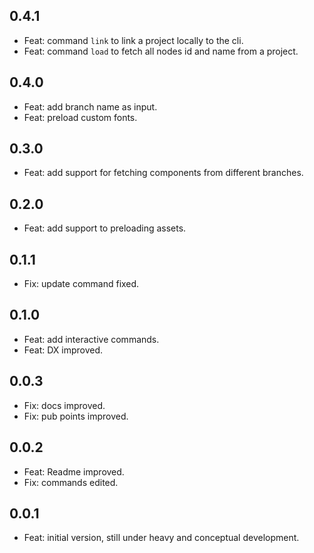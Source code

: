 ## 0.4.1

* Feat: command `link` to link a project locally to the cli.
* Feat: command `load` to fetch all nodes id and name from a project.

## 0.4.0

* Feat: add branch name as input.
* Feat: preload custom fonts.

## 0.3.0

* Feat: add support for fetching components from different branches.

## 0.2.0

* Feat: add support to preloading assets.

## 0.1.1

* Fix: update command fixed.

## 0.1.0

* Feat: add interactive commands.
* Feat: DX improved.

## 0.0.3

* Fix: docs improved.
* Fix: pub points improved.

## 0.0.2

* Feat: Readme improved.
* Fix: commands edited.

## 0.0.1

* Feat: initial version, still under heavy and conceptual development.
